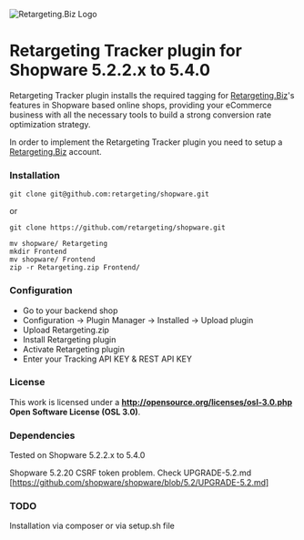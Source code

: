 ![Retargeting.Biz Logo](https://s3.amazonaws.com/techpluto/wp-content/uploads/2017/06/29185746/techp_1194697.png)

# Retargeting Tracker plugin for Shopware 5.2.2.x to 5.4.0
Retargeting Tracker plugin installs the required tagging for [Retargeting.Biz](https://Retargeting.biz)'s features in Shopware based online shops, providing your eCommerce business with all the necessary tools to build a strong conversion rate optimization strategy.

In order to implement the Retargeting Tracker plugin you need to setup a [Retargeting.Biz](https://Retargeting.biz) account.

### Installation
```shell
git clone git@github.com:retargeting/shopware.git
```
or
```shell
git clone https://github.com/retargeting/shopware.git
```
```shell
mv shopware/ Retargeting
mkdir Frontend
mv shopware/ Frontend
zip -r Retargeting.zip Frontend/
```
### Configuration
* Go to your backend shop
* Configuration -> Plugin Manager -> Installed -> Upload plugin
* Upload Retargeting.zip
* Install Retargeting plugin
* Activate Retargeting plugin
* Enter your Tracking API KEY & REST API KEY
### License
This work is licensed under a **http://opensource.org/licenses/osl-3.0.php  Open Software License (OSL 3.0)**.

### Dependencies
Tested on Shopware 5.2.2.x to 5.4.0

Shopware 5.2.20 CSRF token problem. Check UPGRADE-5.2.md [https://github.com/shopware/shopware/blob/5.2/UPGRADE-5.2.md]

### TODO
Installation via composer or via setup.sh file

